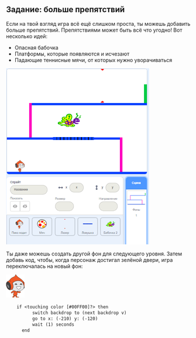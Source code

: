 ## Задание: больше препятствий

Если на твой взгляд игра всё ещё слишком проста, ты можешь добавить больше препятствий. Препятствиями может быть всё что угодно! Вот несколько идей:

+ Опасная бабочка
+ Платформы, которые появляются и исчезают
+ Падающие теннисные мячи, от которых нужно уворачиваться

![снимок экрана](images/dodge-obstacles.png)

Ты даже можешь создать другой фон для следующего уровня. Затем добавь код, чтобы, когда персонаж достигал зелёной двери, игра переключалась на новый фон:

![спрайт Пико ходит](images/pico_walking_sprite.png)

```blocks3
    if <touching color [#00FF00]?> then
		  switch backdrop to (next backdrop v)
		  go to x: (-210) y: (-120)
		  wait (1) seconds
	  end
```